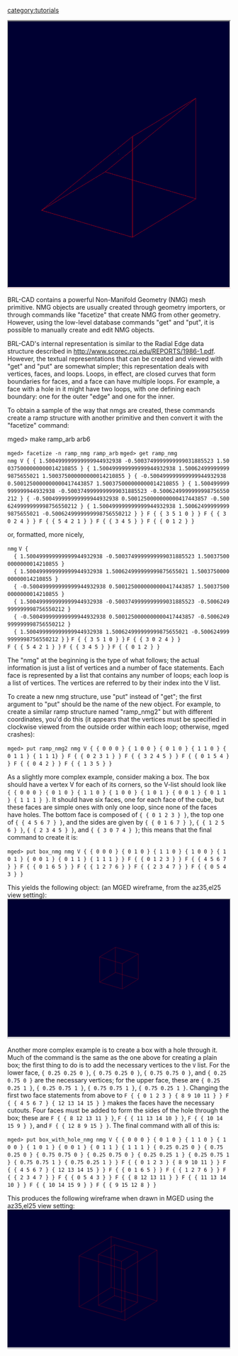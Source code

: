 [category:tutorials](category:tutorials.md)

![](img/Nmg-wiki-tutorial-screenshot.png)

BRL-CAD contains a powerful Non-Manifold Geometry (NMG) mesh primitive.
NMG objects are usually created through geometry importers, or through
commands like "facetize" that create NMG from other geometry. However,
using the low-level database commands "get" and "put", it is possible to
manually create and edit NMG objects.

BRL-CAD's internal representation is similar to the Radial Edge data
structure described in <http://www.scorec.rpi.edu/REPORTS/1986-1.pdf>.
However, the textual representations that can be created and viewed with
"get" and "put" are somewhat simpler; this representation deals with
vertices, faces, and loops. Loops, in effect, are closed curves that
form boundaries for faces, and a face can have multiple loops. For
example, a face with a hole in it might have two loops, with one
defining each boundary: one for the outer "edge" and one for the inner.

To obtain a sample of the way that nmgs are created, these commands
create a ramp structure with another primitive and then convert it with
the "facetize" command:


mged&gt; make ramp_arb arb6

`mged> facetize -n ramp_nmg ramp_arb`
`mged> get ramp_nmg`
`nmg V { { 1.500499999999999944932938 -0.5003749999999999031885523 1.500375000000000014210855 } { 1.500499999999999944932938 1.500624999999999875655021 1.500375000000000014210855 } { -0.500499999999999944932938 0.5001250000000000417443857 1.500375000000000014210855 } { 1.500499999999999944932938 -0.5003749999999999031885523 -0.5006249999999998756550212 } { -0.500499999999999944932938 0.5001250000000000417443857 -0.5006249999999998756550212 } { 1.500499999999999944932938 1.500624999999999875655021 -0.5006249999999998756550212 } } F { { 3 5 1 0 } } F { { 3 0 2 4 } } F { { 5 4 2 1 } } F { { 3 4 5 } } F { { 0 1 2 } }`

or, formatted, more nicely,

`nmg`
`V {`
`  { 1.500499999999999944932938 -0.5003749999999999031885523 1.500375000000000014210855 }`
`  { 1.500499999999999944932938 1.500624999999999875655021 1.500375000000000014210855 }`
`  { -0.500499999999999944932938 0.5001250000000000417443857 1.500375000000000014210855 }`
`  { 1.500499999999999944932938 -0.5003749999999999031885523 -0.5006249999999998756550212 }`
`  { -0.500499999999999944932938 0.5001250000000000417443857 -0.5006249999999998756550212 }`
`  { 1.500499999999999944932938 1.500624999999999875655021 -0.5006249999999998756550212 }`
`}`
`F { { 3 5 1 0 } }`
`F { { 3 0 2 4 } }`
`F { { 5 4 2 1 } }`
`F { { 3 4 5 } }`
`F { { 0 1 2 } }`

The "nmg" at the beginning is the type of what follows; the actual
information is just a list of vertices and a number of face statements.
Each face is represented by a list that contains any number of loops;
each loop is a list of vertices. The vertices are referred to by their
index into the V list.

To create a new nmg structure, use "put" instead of "get"; the first
argument to "put" should be the name of the new object. For example, to
create a similar ramp structure named "ramp_nmg2" but with different
coordinates, you'd do this (it appears that the vertices must be
specified in clockwise viewed from the outside order within each loop;
otherwise, mged crashes):

`mged> put ramp_nmg2 nmg V { { 0 0 0 } { 1 0 0 } { 0 1 0 } { 1 1 0 } { 0 1 1 } { 1 1 1} } F { { 0 2 3 1 } } F { { 3 2 4 5 } } F { { 0 1 5 4 } } F { { 0 4 2 } } F { { 1 3 5 } }`

As a slightly more complex example, consider making a box. The box
should have a vertex V for each of its corners, so the V-list should
look like
`{ { 0 0 0 } { 0 1 0 } { 1 1 0 } { 1 0 0 } { 1 0 1 } { 0 0 1 } { 0 1 1 } { 1 1 1 } }`.
It should have six faces, one for each face of the cube, but these faces
are simple ones with only one loop, since none of the faces have holes.
The bottom face is composed of `{ { 0 1 2 3 } }`, the top one of
`{ { 4 5 6 7 } }`, and the sides are given by `{ { 0 1 6 7 } }`,
`{ { 1 2 5 6 } }`, `{ { 2 3 4 5 } }`, and `{ { 3 0 7 4 } }`; this means
that the final command to create it is:

`mged> put box_nmg nmg V { { 0 0 0 } { 0 1 0 } { 1 1 0 } { 1 0 0 } { 1 0 1 } { 0 0 1 } { 0 1 1 } { 1 1 1 } } F { { 0 1 2 3 } } F { { 4 5 6 7 } } F { { 0 1 6 5 } } F { { 1 2 7 6 } } F { { 2 3 4 7 } } F { { 0 5 4 3 } }`

This yields the following object: (an MGED wireframe, from the az35,el25
view setting):
![](img/Nmg-wiki-tutorial-box-mged-screenshot.png)

Another more complex example is to create a box with a hole through it.
Much of the command is the same as the one above for creating a plain
box; the first thing to do is to add the necessary vertices to the `V`
list. For the lower face, `{ 0.25 0.25 0 }`, `{ 0.75 0.25 0 }`,
`{ 0.75 0.75 0 }`, and `{ 0.25 0.75 0 }` are the necessary vertices; for
the upper face, these are `{ 0.25 0.25 1 }`, `{ 0.25 0.75 1 }`,
`{ 0.75 0.75 1 }`, `{ 0.75 0.25 1 }`. Changing the first two face
statements from above to
`F { { 0 1 2 3 } { 8 9 10 11 } } F { { 4 5 6 7 } { 12 13 14 15 } }`
makes the faces have the necessary cutouts. Four faces must be added to
form the sides of the hole through the box; these are
`F { { 8 12 13 11 } }`, `F { { 11 13 14 10 } }`, `F { { 10 14 15 9 } }`,
and `F { { 12 8 9 15 } }`. The final command with all of this is:

`mged> put box_with_hole_nmg nmg V { { 0 0 0 } { 0 1 0 } { 1 1 0 } { 1 0 0 } { 1 0 1 } { 0 0 1 } { 0 1 1 } { 1 1 1 } { 0.25 0.25 0 } { 0.75 0.25 0 } { 0.75 0.75 0 } { 0.25 0.75 0 } { 0.25 0.25 1 } { 0.25 0.75 1 } { 0.75 0.75 1 } { 0.75 0.25 1 } } F { { 0 1 2 3 } { 8 9 10 11 } } F { { 4 5 6 7 } { 12 13 14 15 } } F { { 0 1 6 5 } } F { { 1 2 7 6 } } F { { 2 3 4 7 } } F { { 0 5 4 3 } } F { { 8 12 13 11 } } F { { 11 13 14 10 } } F { { 10 14 15 9 } } F { { 9 15 12 8 } }`

This produces the following wireframe when drawn in MGED using the
az35,el25 view setting:
![](img/Nmg-wiki-tutorial-box-with-hole-mged-screenshot.png)
